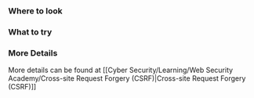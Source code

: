 ### Where to look


### What to try


### More Details

More details can be found at [[Cyber Security/Learning/Web Security Academy/Cross-site Request Forgery (CSRF)|Cross-site Request Forgery (CSRF)]]